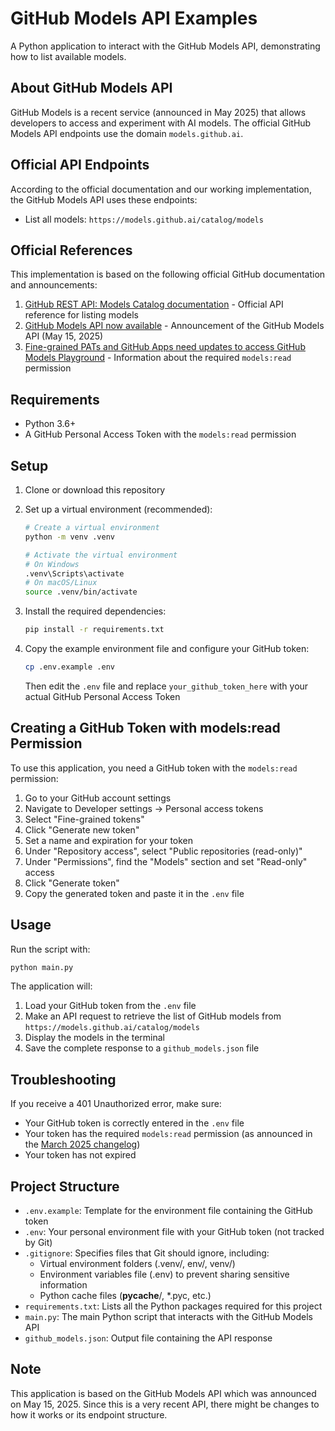 # GitHub Models API Examples

A Python application to interact with the GitHub Models API, demonstrating how to list available models.

## About GitHub Models API

GitHub Models is a recent service (announced in May 2025) that allows developers to access and experiment with AI models. The official GitHub Models API endpoints use the domain `models.github.ai`.

## Official API Endpoints

According to the official documentation and our working implementation, the GitHub Models API uses these endpoints:

- List all models: `https://models.github.ai/catalog/models`

## Official References

This implementation is based on the following official GitHub documentation and announcements:

1. [GitHub REST API: Models Catalog documentation](https://docs.github.com/en/rest/models/catalog?apiVersion=2022-11-28#list-all-models) - Official API reference for listing models
2. [GitHub Models API now available](https://github.blog/changelog/2025-05-15-github-models-api-now-available/) - Announcement of the GitHub Models API (May 15, 2025)
3. [Fine-grained PATs and GitHub Apps need updates to access GitHub Models Playground](https://github.blog/changelog/2025-03-18-as-of-march-29-fine-grained-pats-and-github-apps-need-updates-to-access-github-models-playground/) - Information about the required `models:read` permission

## Requirements

- Python 3.6+
- A GitHub Personal Access Token with the `models:read` permission

## Setup

1. Clone or download this repository

2. Set up a virtual environment (recommended):
   ```bash
   # Create a virtual environment
   python -m venv .venv
   
   # Activate the virtual environment
   # On Windows
   .venv\Scripts\activate
   # On macOS/Linux
   source .venv/bin/activate
   ```

3. Install the required dependencies:
   ```bash
   pip install -r requirements.txt
   ```

4. Copy the example environment file and configure your GitHub token:
   ```bash
   cp .env.example .env
   ```
   Then edit the `.env` file and replace `your_github_token_here` with your actual GitHub Personal Access Token

## Creating a GitHub Token with models:read Permission

To use this application, you need a GitHub token with the `models:read` permission:

1. Go to your GitHub account settings
2. Navigate to Developer settings → Personal access tokens
3. Select "Fine-grained tokens"
4. Click "Generate new token"
5. Set a name and expiration for your token
6. Under "Repository access", select "Public repositories (read-only)"
7. Under "Permissions", find the "Models" section and set "Read-only" access
8. Click "Generate token"
9. Copy the generated token and paste it in the `.env` file

## Usage

Run the script with:

```bash
python main.py
```

The application will:

1. Load your GitHub token from the `.env` file
2. Make an API request to retrieve the list of GitHub models from `https://models.github.ai/catalog/models`
3. Display the models in the terminal
4. Save the complete response to a `github_models.json` file

## Troubleshooting

If you receive a 401 Unauthorized error, make sure:

- Your GitHub token is correctly entered in the `.env` file
- Your token has the required `models:read` permission (as announced in the [March 2025 changelog](https://github.blog/changelog/2025-03-18-as-of-march-29-fine-grained-pats-and-github-apps-need-updates-to-access-github-models-playground/))
- Your token has not expired

## Project Structure

- `.env.example`: Template for the environment file containing the GitHub token
- `.env`: Your personal environment file with your GitHub token (not tracked by Git)
- `.gitignore`: Specifies files that Git should ignore, including:
  - Virtual environment folders (.venv/, env/, venv/)
  - Environment variables file (.env) to prevent sharing sensitive information
  - Python cache files (__pycache__/, *.pyc, etc.)
- `requirements.txt`: Lists all the Python packages required for this project
- `main.py`: The main Python script that interacts with the GitHub Models API
- `github_models.json`: Output file containing the API response

## Note

This application is based on the GitHub Models API which was announced on May 15, 2025. Since this is a very recent API, there might be changes to how it works or its endpoint structure.
